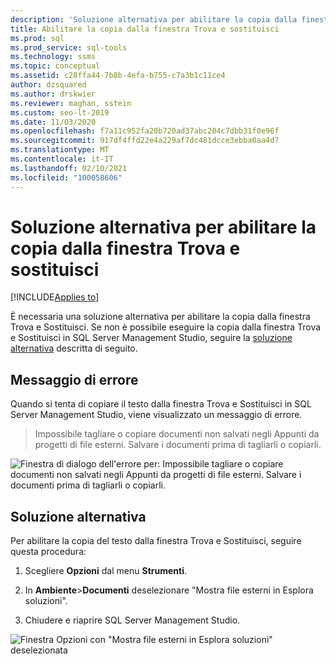 ```yaml
---
description: 'Soluzione alternativa per abilitare la copia dalla finestra Trova e sostituisci '
title: Abilitare la copia dalla finestra Trova e sostituisci
ms.prod: sql
ms.prod_service: sql-tools
ms.technology: ssms
ms.topic: conceptual
ms.assetid: c28ffa44-7b8b-4efa-b755-c7a3b1c11ce4
author: dzsquared
ms.author: drskwier
ms.reviewer: maghan, sstein
ms.custom: seo-lt-2019
ms.date: 11/03/2020
ms.openlocfilehash: f7a11c952fa20b720ad37abc204c7dbb31f0e96f
ms.sourcegitcommit: 917df4ffd22e4a229af7dc481dcce3ebba0aa4d7
ms.translationtype: MT
ms.contentlocale: it-IT
ms.lasthandoff: 02/10/2021
ms.locfileid: "100058606"
---
```

# <a name="workaround-to-enable-copying-from-find-and-replace-window"></a>Soluzione alternativa per abilitare la copia dalla finestra Trova e sostituisci

[!INCLUDE[Applies to](../../includes/appliesto-ss-asdb-asdw-xxx-md.md)]

È necessaria una soluzione alternativa per abilitare la copia dalla finestra Trova e Sostituisci.  Se non è possibile eseguire la copia dalla finestra Trova e Sostituisci in SQL Server Management Studio, seguire la [soluzione alternativa](#workaround) descritta di seguito.

## <a name="error-message"></a>Messaggio di errore

Quando si tenta di copiare il testo dalla finestra Trova e Sostituisci in SQL Server Management Studio, viene visualizzato un messaggio di errore.

> Impossibile tagliare o copiare documenti non salvati negli Appunti da progetti di file esterni. Salvare i documenti prima di tagliarli o copiarli.

![Finestra di dialogo dell'errore per: Impossibile tagliare o copiare documenti non salvati negli Appunti da progetti di file esterni. Salvare i documenti prima di tagliarli o copiarli.](../media/troubleshoot/unable-copy-find-replace-window.png)

## <a name="workaround"></a>Soluzione alternativa

Per abilitare la copia del testo dalla finestra Trova e Sostituisci, seguire questa procedura:

1. Scegliere **Opzioni** dal menu **Strumenti**.

2. In **Ambiente**>**Documenti** deselezionare "Mostra file esterni in Esplora soluzioni".

3. Chiudere e riaprire SQL Server Management Studio.

![Finestra Opzioni con "Mostra file esterni in Esplora soluzioni" deselezionata](../media/troubleshoot/fix-copy-find-replace-window.png)

